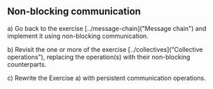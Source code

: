 ## Non-blocking communication

a) Go back to the exercise [../message-chain]("Message chain") and
implement it using non-blocking communication.

b) Revisit the one or more of the exercise
[../collectives]("Collective operations"), replacing the operation(s)
with their non-blocking counterparts.

c) Rewrite the Exercise a) with persistent communication operations.

